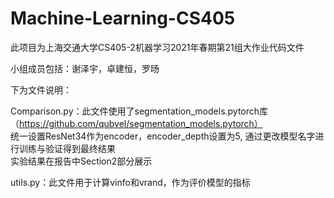 # Machine-Learning-CS405
此项目为上海交通大学CS405-2机器学习2021年春期第21组大作业代码文件  

小组成员包括：谢泽宇，卓建恒，罗旸  

下为文件说明：  

Comparison.py：此文件使用了segmentation_models.pytorch库（https://github.com/qubvel/segmentation_models.pytorch）  
统一设置ResNet34作为encoder，encoder_depth设置为5,  通过更改模型名字进行训练与验证得到最终结果  
实验结果在报告中Section2部分展示  

utils.py：此文件用于计算vinfo和vrand，作为评价模型的指标
